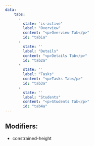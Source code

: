 ```yaml
---
data:
    tabs:
      -
        state: 'is-active'
        label: "Overview"
        content: "<p>Overview Tab</p>"
        id: "tab1a"
      -
        state: ''
        label: "Details"
        content: "<p>Details Tab</p>"
        id: "tab2a"
      -
        state: ''
        label: "Tasks"
        content: "<p>Tasks Tab</p>"
        id: "tab3a"
      -
        state: ''
        label: "Students"
        content: "<p>Students Tab</p>"
        id: "tab4a"
---
```


## Modifiers: 

- constrained-height
